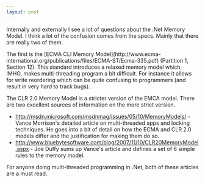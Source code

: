 ```yaml
---
layout: post
---
```

Internally and externally I see a lot of questions about the .Net Memory
Model.  I think a lot of the confusion comes from the specs.  Mainly that
there are really two of them.

The first is the [ECMA CLI Memory Model](http://www.ecma-
international.org/publications/files/ECMA-ST/Ecma-335.pdf) (Partition 1,
Section 12).  This standard introduces a relaxed memory model which, IMHO,
makes multi-threading program a bit difficult.  For instance it allows for
write reordering which can be quite confusing to programmers (and result in
very hard to track bugs).

The CLR 2.0 Memory Model is a stricter version of the EMCA model.  There are
two excellent sources of information on the more strict version.

  * <http://msdn.microsoft.com/msdnmag/issues/05/10/MemoryModels/>  \- Vance Morrison's detailed article on multi-threaded apps and locking techniques.  He goes into a bit of detail on how the ECMA and CLR 2.0 models differ and the justification for making them do so. 
  * <http://www.bluebytesoftware.com/blog/2007/11/10/CLR20MemoryModel.aspx> \- Joe Duffy sums up Vance's article and defines a set of 6 simple rules to the memory model. 

For anyone doing multi-threaded programming in .Net, both of these articles
are a must read.

